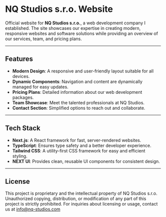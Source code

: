 # NQ Studios s.r.o. Website

Official website for **NQ Studios s.r.o.**, a web development company I established. The site showcases our expertise in creating modern, responsive websites and software solutions while providing an overview of our services, team, and pricing plans.

---

## Features

- **Modern Design**: A responsive and user-friendly layout suitable for all devices.
- **Dynamic Components**: Navigation and content are dynamically managed for easy updates.
- **Pricing Plans**: Detailed information about our web development packages.
- **Team Showcase**: Meet the talented professionals at NQ Studios.
- **Contact Section**: Simplified options to reach out and collaborate.

---

## Tech Stack

- **Next.js**: A React framework for fast, server-rendered websites.
- **TypeScript**: Ensures type safety and a better developer experience.
- **Tailwind CSS**: A utility-first CSS framework for easy and efficient styling.
- **NEXT UI**: Provides clean, reusable UI components for consistent design.

---

## License

This project is proprietary and the intellectual property of NQ Studios s.r.o.  
Unauthorized copying, distribution, or modification of any part of this project is strictly prohibited. 
For inquiries about licensing or usage, contact us at info@nq-studios.com

